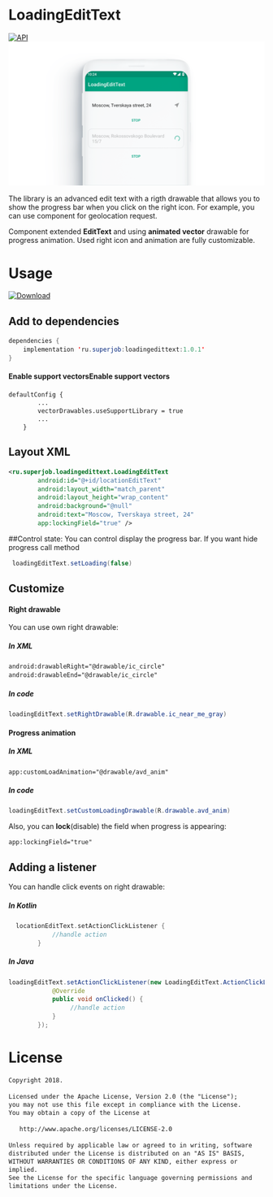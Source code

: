 # LoadingEditText
[![API](https://img.shields.io/badge/API-17%2B-brightgreen.svg?style=flat)](https://android-arsenal.com/api?level=17)
![](https://github.com/superjobru/LoadingEditText/raw/master/images/LocationEdiText.png)


The library is an advanced edit text with a rigth drawable that allows you to show the progress bar when you click on the right icon. For example, you can use component for geolocation request.

Component extended **EditText** and using **animated vector** drawable for progress animation. Used right icon and animation are fully customizable.

# Usage

[ ![Download](https://api.bintray.com/packages/superjob/android/loadingedittext/images/download.svg) ](https://bintray.com/superjob/android/loadingedittext/_latestVersion)
## Add to dependencies
```java
dependencies {
    implementation 'ru.superjob:loadingedittext:1.0.1'
}
```
#### Enable support vectorsEnable support vectors
```
defaultConfig {
		...
		vectorDrawables.useSupportLibrary = true
		...
	}
```

## Layout XML
```xml
<ru.superjob.loadingedittext.LoadingEditText
		android:id="@+id/locationEditText"
		android:layout_width="match_parent"
		android:layout_height="wrap_content"
		android:background="@null"
		android:text="Moscow, Tverskaya street, 24"
		app:lockingField="true" />
```

##Control state:
You can control display the progress bar.
If you want hide progress call method
```java
 loadingEditText.setLoading(false)
```

## Customize

#### Right drawable
You can use own right drawable:

##### In XML
```xml
android:drawableRight="@drawable/ic_circle"
android:drawableEnd="@drawable/ic_circle"
```

##### In code
```java
loadingEditText.setRightDrawable(R.drawable.ic_near_me_gray)
```
#### Progress animation
##### In XML
```xml
app:customLoadAnimation="@drawable/avd_anim"
```

##### In code
```java
loadingEditText.setCustomLoadingDrawable(R.drawable.avd_anim)
```

Also, you can **lock**(disable) the field when progress is appearing:
```
app:lockingField="true"

```

## Adding a listener
You can handle click events on right drawable:

##### In Kotlin
```kotlin
  locationEditText.setActionClickListener {
            //handle action
        }
```

##### In Java
```java
loadingEditText.setActionClickListener(new LoadingEditText.ActionClickListener() {
			@Override
			public void onClicked() {
				 //handle action
			}
		});
```
# License

    Copyright 2018.

    Licensed under the Apache License, Version 2.0 (the "License");
    you may not use this file except in compliance with the License.
    You may obtain a copy of the License at

       http://www.apache.org/licenses/LICENSE-2.0

    Unless required by applicable law or agreed to in writing, software
    distributed under the License is distributed on an "AS IS" BASIS,
    WITHOUT WARRANTIES OR CONDITIONS OF ANY KIND, either express or implied.
    See the License for the specific language governing permissions and
    limitations under the License.
